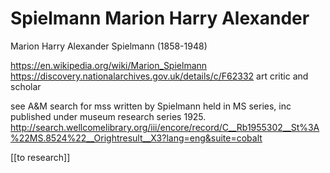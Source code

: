 



# Spielmann Marion Harry Alexander


Marion Harry Alexander Spielmann (1858-1948)

https://en.wikipedia.org/wiki/Marion_Spielmann
https://discovery.nationalarchives.gov.uk/details/c/F62332
art critic and scholar

see A&M search for mss written by Spielmann held in MS series, inc published under museum research series 1925.
http://search.wellcomelibrary.org/iii/encore/record/C__Rb1955302__St%3A%22MS.8524%22__Orightresult__X3?lang=eng&suite=cobalt


[[to research]]